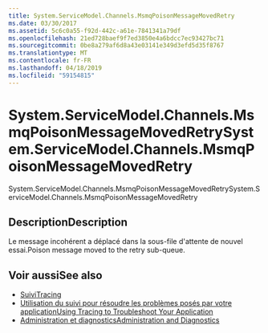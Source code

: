 ```yaml
---
title: System.ServiceModel.Channels.MsmqPoisonMessageMovedRetry
ms.date: 03/30/2017
ms.assetid: 5c6c0a55-f92d-442c-a61e-7841341a79df
ms.openlocfilehash: 21ed728baef9f7ed3850e4a6bdcc7ec93427bc71
ms.sourcegitcommit: 0be8a279af6d8a43e03141e349d3efd5d35f8767
ms.translationtype: MT
ms.contentlocale: fr-FR
ms.lasthandoff: 04/18/2019
ms.locfileid: "59154815"
---
```

# <a name="systemservicemodelchannelsmsmqpoisonmessagemovedretry"></a><span data-ttu-id="7f9ce-102">System.ServiceModel.Channels.MsmqPoisonMessageMovedRetry</span><span class="sxs-lookup"><span data-stu-id="7f9ce-102">System.ServiceModel.Channels.MsmqPoisonMessageMovedRetry</span></span>
<span data-ttu-id="7f9ce-103">System.ServiceModel.Channels.MsmqPoisonMessageMovedRetry</span><span class="sxs-lookup"><span data-stu-id="7f9ce-103">System.ServiceModel.Channels.MsmqPoisonMessageMovedRetry</span></span>  
  
## <a name="description"></a><span data-ttu-id="7f9ce-104">Description</span><span class="sxs-lookup"><span data-stu-id="7f9ce-104">Description</span></span>  
 <span data-ttu-id="7f9ce-105">Le message incohérent a déplacé dans la sous-file d'attente de nouvel essai.</span><span class="sxs-lookup"><span data-stu-id="7f9ce-105">Poison message moved to the retry sub-queue.</span></span>  
  
## <a name="see-also"></a><span data-ttu-id="7f9ce-106">Voir aussi</span><span class="sxs-lookup"><span data-stu-id="7f9ce-106">See also</span></span>

- [<span data-ttu-id="7f9ce-107">Suivi</span><span class="sxs-lookup"><span data-stu-id="7f9ce-107">Tracing</span></span>](../../../../../docs/framework/wcf/diagnostics/tracing/index.md)
- [<span data-ttu-id="7f9ce-108">Utilisation du suivi pour résoudre les problèmes posés par votre application</span><span class="sxs-lookup"><span data-stu-id="7f9ce-108">Using Tracing to Troubleshoot Your Application</span></span>](../../../../../docs/framework/wcf/diagnostics/tracing/using-tracing-to-troubleshoot-your-application.md)
- [<span data-ttu-id="7f9ce-109">Administration et diagnostics</span><span class="sxs-lookup"><span data-stu-id="7f9ce-109">Administration and Diagnostics</span></span>](../../../../../docs/framework/wcf/diagnostics/index.md)
